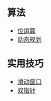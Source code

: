 ## 算法

- [位运算](./位运算.html) 
- [动态规划](./动态规划.html) 



## 实用技巧

- [滑动窗口](./滑动窗口.html) 
- [双指针](./双指针.html) 